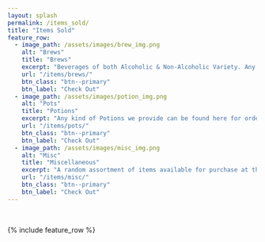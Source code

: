 ```yaml
---
layout: splash
permalink: /items_sold/
title: "Items Sold"
feature_row:
  - image_path: /assets/images/brew_img.png
    alt: "Brews"
    title: "Brews"
    excerpt: "Beverages of both Alcoholic & Non-Alcoholic Variety. Any Brewery Items made can be found listed here."
    url: "/items/brews/"
    btn_class: "btn--primary"
    btn_label: "Check Out"
  - image_path: /assets/images/potion_img.png
    alt: "Pots"
    title: "Potions"
    excerpt: "Any kind of Potions we provide can be found here for order."
    url: "/items/pots/"
    btn_class: "btn--primary"
    btn_label: "Check Out"
  - image_path: /assets/images/misc_img.png
    alt: "Misc"
    title: "Miscellaneous"
    excerpt: "A random assortment of items available for purchase at this time."
    url: "/items/misc/"
    btn_class: "btn--primary"
    btn_label: "Check Out"
---
```


<br>

{% include feature_row %}